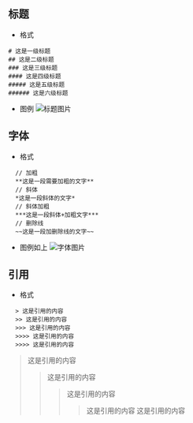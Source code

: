 ## 标题
- 格式
```
# 这是一级标题
## 这是二级标题
### 这是三级标题
#### 这是四级标题
##### 这是五级标题
###### 这是六级标题
```
- 图例
![标题图片](/title.png)

## 字体
- 格式
```
  // 加粗
  **这是一段需要加粗的文字**
  // 斜体
  *这是一段斜体的文字*
  // 斜体加粗
  ***这是一段斜体+加粗文字***
  // 删除线
  ~~这是一段加删除线的文字~~
```

- 图例如上
![字体图片](/fontSize.png)

## 引用
- 格式
```
  > 这是引用的内容
  >> 这是引用的内容
  >>> 这是引用的内容
  >>>> 这是引用的内容
  >>>> 这是引用的内容
```
 > 这是引用的内容
  >> 这是引用的内容
  >>> 这是引用的内容
  >>>> 这是引用的内容
  >>>> 这是引用的内容
